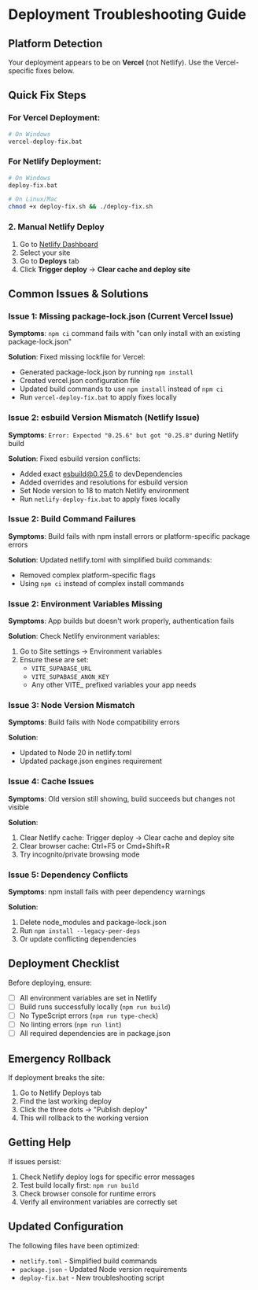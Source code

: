 # Deployment Troubleshooting Guide

## Platform Detection
Your deployment appears to be on **Vercel** (not Netlify). Use the Vercel-specific fixes below.

## Quick Fix Steps

### For Vercel Deployment:
```bash
# On Windows
vercel-deploy-fix.bat
```

### For Netlify Deployment:
```bash
# On Windows
deploy-fix.bat

# On Linux/Mac
chmod +x deploy-fix.sh && ./deploy-fix.sh
```

### 2. Manual Netlify Deploy
1. Go to [Netlify Dashboard](https://app.netlify.com)
2. Select your site
3. Go to **Deploys** tab
4. Click **Trigger deploy** → **Clear cache and deploy site**

## Common Issues & Solutions

### Issue 1: Missing package-lock.json (Current Vercel Issue)
**Symptoms**: `npm ci` command fails with "can only install with an existing package-lock.json"

**Solution**: Fixed missing lockfile for Vercel:
- Generated package-lock.json by running `npm install`
- Created vercel.json configuration file
- Updated build commands to use `npm install` instead of `npm ci`
- Run `vercel-deploy-fix.bat` to apply fixes locally

### Issue 2: esbuild Version Mismatch (Netlify Issue)
**Symptoms**: `Error: Expected "0.25.6" but got "0.25.8"` during Netlify build

**Solution**: Fixed esbuild version conflicts:
- Added exact esbuild@0.25.6 to devDependencies
- Added overrides and resolutions for esbuild version
- Set Node version to 18 to match Netlify environment
- Run `netlify-deploy-fix.bat` to apply fixes locally

### Issue 2: Build Command Failures
**Symptoms**: Build fails with npm install errors or platform-specific package errors

**Solution**: Updated netlify.toml with simplified build commands:
- Removed complex platform-specific flags
- Using `npm ci` instead of complex install commands

### Issue 2: Environment Variables Missing
**Symptoms**: App builds but doesn't work properly, authentication fails

**Solution**: Check Netlify environment variables:
1. Go to Site settings → Environment variables
2. Ensure these are set:
   - `VITE_SUPABASE_URL`
   - `VITE_SUPABASE_ANON_KEY`
   - Any other VITE_ prefixed variables your app needs

### Issue 3: Node Version Mismatch
**Symptoms**: Build fails with Node compatibility errors

**Solution**: 
- Updated to Node 20 in netlify.toml
- Updated package.json engines requirement

### Issue 4: Cache Issues
**Symptoms**: Old version still showing, build succeeds but changes not visible

**Solution**:
1. Clear Netlify cache: Trigger deploy → Clear cache and deploy site
2. Clear browser cache: Ctrl+F5 or Cmd+Shift+R
3. Try incognito/private browsing mode

### Issue 5: Dependency Conflicts
**Symptoms**: npm install fails with peer dependency warnings

**Solution**:
1. Delete node_modules and package-lock.json
2. Run `npm install --legacy-peer-deps`
3. Or update conflicting dependencies

## Deployment Checklist

Before deploying, ensure:
- [ ] All environment variables are set in Netlify
- [ ] Build runs successfully locally (`npm run build`)
- [ ] No TypeScript errors (`npm run type-check`)
- [ ] No linting errors (`npm run lint`)
- [ ] All required dependencies are in package.json

## Emergency Rollback

If deployment breaks the site:
1. Go to Netlify Deploys tab
2. Find the last working deploy
3. Click the three dots → "Publish deploy"
4. This will rollback to the working version

## Getting Help

If issues persist:
1. Check Netlify deploy logs for specific error messages
2. Test build locally first: `npm run build`
3. Check browser console for runtime errors
4. Verify all environment variables are correctly set

## Updated Configuration

The following files have been optimized:
- `netlify.toml` - Simplified build commands
- `package.json` - Updated Node version requirements
- `deploy-fix.bat` - New troubleshooting script